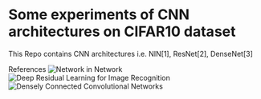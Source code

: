 # Some experiments of CNN architectures on CIFAR10 dataset
This Repo contains CNN architectures i.e. NIN[1], ResNet[2], DenseNet[3]


References
![Network in Network](https://arxiv.org/abs/1312.4400)
![Deep Residual Learning for Image Recognition](https://arxiv.org/abs/1512.03385)
![Densely Connected Convolutional Networks](https://arxiv.org/abs/1608.06993)
